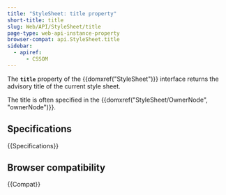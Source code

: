 ```yaml
---
title: "StyleSheet: title property"
short-title: title
slug: Web/API/StyleSheet/title
page-type: web-api-instance-property
browser-compat: api.StyleSheet.title
sidebar:
  - apiref:
      - CSSOM
---
```


The **`title`** property of the {{domxref("StyleSheet")}} interface returns the advisory title of the current style sheet.

The title is often specified in the {{domxref("StyleSheet/OwnerNode", "ownerNode")}}.

## Specifications

{{Specifications}}

## Browser compatibility

{{Compat}}
